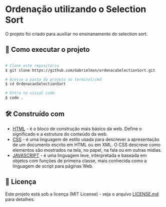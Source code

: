 # Ordenação utilizando o Selection Sort

O projeto foi criado para auxiliar no ensinanamento do selection sort.


## 🚀 Como executar o projeto

```bash

# Clone este repositório
$ git clone https://github.com/Gabrielmxn/ordenacaSelectionSort.git

# Acesse a pasta do projeto no terminal/cmd
$ cd OrdenacaoSelectionSort

# Entra no visual code
$ code .

```

## 🛠️ Construído com

* [HTML](http://www.dropwizard.io/1.0.2/docs/) -  é o bloco de construção mais básico da web. Define o significado e a estrutura do conteúdo da web. 
* [CSS](https://maven.apache.org/) - é uma linguagem de estilo usada para descrever a apresentação de um documento escrito em HTML ou em XML. O CSS descreve como elementos são mostrados na tela, no papel, na fala ou em outras mídias.
* [JAVASCRIPT](https://rometools.github.io/rome/) - é uma linguagem leve, interpretada e baseada em objetos com funções de primeira classe, mais conhecida como a linguagem de script para páginas Web.

## 📄 Licença

Este projeto está sob a licença (MIT License) - veja o arquivo [LICENSE.md](https://github.com/Gabrielmxn/ordenacaSelectionSort/blob/main/LICENSE) para detalhes.




